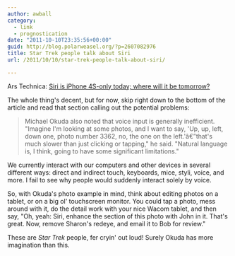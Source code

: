 ```yaml
---
author: awball
category:
  - link
  - prognostication
date: "2011-10-10T23:35:56+00:00"
guid: http://blog.polarweasel.org/?p=2607082976
title: Star Trek people talk about Siri
url: /2011/10/10/star-trek-people-talk-about-siri/

---
```

Ars Technica: [Siri is iPhone 4S-only today; where will it be tomorrow?](http://arstechnica.com/apple/news/2011/10/siri-is-iphone-4s-only-today-but-where-will-it-be-tomorrow.ars?utm_source=rss&utm_medium=rss&utm_campaign=rss)

The whole thing's decent, but for now, skip right down to the bottom of the article and read that section calling out the potential problems:

> Michael Okuda also noted that voice input is generally inefficient. "Imagine I'm looking at some photos, and I want to say, 'Up, up, left, down one, photo number 3362, no, the one on the left.'â€”that's much slower than just clicking or tapping," he said. "Natural language is, I think, going to have some significant limitations."

We currently interact with our computers and other devices in several different ways: direct and indirect touch, keyboards, mice, styli, voice, and more. I fail to see why people would suddenly interact solely by voice.

So, with Okuda's photo example in mind, think about editing photos on a tablet, or on a big ol' touchscreen monitor. You could tap a photo, mess around with it, do the detail work with your nice Wacom tablet, and then say, "Oh, yeah: Siri, enhance the section of this photo with John in it. That's great. Now, remove Sharon's redeye, and email it to Bob for review."

These are _Star Trek_ people, fer cryin' out loud! Surely Okuda has more imagination than this.
